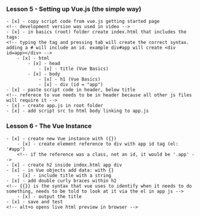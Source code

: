 
### Lesson 5 - Setting up Vue.js (the simple way)
    - [x] - copy script code from vue.js getting started page
    <!-- development version was used in video -->
    - [x] - in basics (root) folder create index.html that includes the tags:
    <!-- typing the tag and pressing tab will create the correct syntax. adding a # will include an id. example div#app will create <div id=app></div> -->
        - [x] - html
            - [x] - head
                - [x] - title (Vue Basics)
            - [x] - body
                - [x] - h1 (Vue Basics)
                - [x] - div (id = "app")
    - [x] - paste script code in header, below title
    <!-- referece to vue needs to be in header because all other js files will require it -->
    - [x] - create app.js in root folder
    - [x] - add script src to html body linking to app.js

### Lesson 6 - The Vue Instance
    - [x] - create new Vue instance with ({})
        - [x] - create element reference to div with app id tag (el: '#app')
        <!-- if the reference was a class, not an id, it would be '.app' -->
    - [x] - create h2 inside index.html app div
    - [x] - in Vue objects add data: with {}
        - [x] - include title with a string
    - [x] - add double curly braces within h2
    <!-- {{}} is the syntax that vue uses to identify when it needs to do something, needs to be told to look at it via the el in app js -->
        - [x] - output the title
    - [x] - save and test
    <!-- alt+o opens live html preview in browser -->
